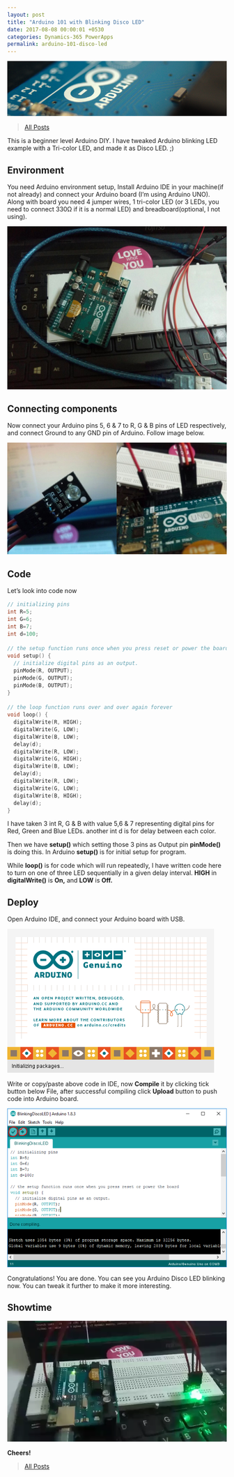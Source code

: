 ```yaml
---
layout: post
title: "Arduino 101 with Blinking Disco LED"
date: 2017-08-08 00:00:01 +0530
categories: Dynamics-365 PowerApps
permalink: arduino-101-disco-led
---
```


![Arduino 101 with Blinking Disco LED](assets/2017-08-08/banner.png)

>[All Posts](https://www.ashishvishwakarma.com/posts/)

This is a beginner level Arduino DIY. I have tweaked Arduino blinking LED example with a Tri-color LED, and made it as Disco LED. ;)

## Environment
You need Arduino environment setup, Install Arduino IDE in your machine(if not already) and connect your Arduino board (I’m using Arduino UNO). Along with board you need 4 jumper wires, 1 tri-color LED (or 3 LEDs, you need to connect 330Ω if it is a normal LED) and breadboard(optional, I not using).

![components](assets/2017-08-08/components.png)

## Connecting components
Now connect your Arduino pins 5, 6 & 7 to R, G & B pins of LED respectively, and  connect Ground to any GND pin of Arduino. Follow image below.

![LED_Connection](assets/2017-08-08/LED_Connection.png)

## Code
Let’s look into code now

```c
// initializing pins
int R=5;
int G=6;
int B=7;
int d=100;

// the setup function runs once when you press reset or power the board
void setup() {
  // initialize digital pins as an output.
  pinMode(R, OUTPUT);
  pinMode(G, OUTPUT);
  pinMode(B, OUTPUT);
}

// the loop function runs over and over again forever
void loop() {
  digitalWrite(R, HIGH);           
  digitalWrite(G, LOW);     
  digitalWrite(B, LOW);
  delay(d);
  digitalWrite(R, LOW);           
  digitalWrite(G, HIGH);     
  digitalWrite(B, LOW);
  delay(d);
  digitalWrite(R, LOW);           
  digitalWrite(G, LOW);     
  digitalWrite(B, HIGH);
  delay(d);
}
```

I have taken 3 int R, G & B with value 5,6 & 7 representing digital pins for Red, Green and Blue LEDs. another int d is for delay between each color.

Then we have **setup()** which setting those 3 pins as Output pin **pinMode()** is doing this. In Arduino **setup()** is for initial setup for program. 

While **loop()** is for code which will run repeatedly, I have written code here to turn on one of three LED sequentially in a given delay interval. **HIGH** in **digitalWrite()** is **On,** and **LOW** is **Off.**

## Deploy
Open Arduino IDE, and connect your Arduino board with USB.

![Arduino_IDE_Splash](assets/2017-08-08/Arduino_IDE_Splash.png)

Write or copy/paste above code in IDE, now **Compile** it by clicking tick button below File, after successful compiling click **Upload** button to push code into Arduino board.

![code](assets/2017-08-08/code.png)

Congratulations! You are done. You can see you Arduino Disco LED blinking now. You can tweak it further to make it more interesting.

## Showtime

![Arduino_Disco_LED.webp might not be visible in older browsers](assets/2017-08-08/Arduino_Disco_LED.webp)

**Cheers!** 

>[All Posts](https://www.ashishvishwakarma.com/posts/)
